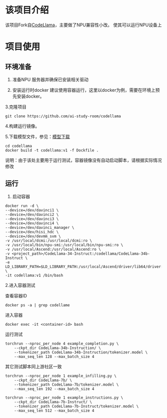 # 该项目介绍
该项目Fork自[CodeLlama](https://github.com/meta-llama/codellama)，主要做了NPU兼容性小改。
使其可以运行NPU设备上


# 项目使用

## 环境准备

1. 准备NPU 服务器并确保已安装相关驱动

2. 安装运行时docker
建议使用容器运行，这里以docker为例，需要在环境上预先安装docker。

3.克隆项目

```
git clone https://github.com/ai-study-room/codellama

``` 

4.构建运行镜像。

5.下载模型文件，参见：[模型下载](https://github.com/meta-llama/codellama?tab=readme-ov-file#download)

```
cd codellama
docker build -t codellama:v1 -f Dockfile .

```

说明：由于该处主要用于运行测试，容器镜像没有自动启动脚本，请根据实际情况修改

## 运行

1. 启动容器

```
docker run -d \
--device=/dev/davinci1 \
--device=/dev/davinci2 \
--device=/dev/davinci3 \
--device=/dev/davinci4 \
--device=/dev/davinci_manager \
--device=/dev/hisi_hdc \
--device=/dev/devmm_svm \
-v /usr/local/dcmi:/usr/local/dcmi:ro \
-v /usr/local/bin/npu-smi:/usr/local/bin/npu-smi:ro \
-v /usr/local/Ascend:/usr/local/Ascend:ro \
-v <project_path>/CodeLlama-34-Instruct:/codellama/CodeLlama-34b-Instruct \
-e LD_LIBRARY_PATH=$LD_LIBRARY_PATH:/usr/local/Ascend/driver/lib64/driver:/usr/local/Ascend/driver/lib64/common \
-it codellama:v1 /bin/bash
```

2.进入容器测试

查看容器ID
```
docker ps -a | grep codellame 

```

进入容器

```
docker exec -it <container-id> bash
```


运行测试
```
torchrun --nproc_per_node 4 example_completion.py \
    --ckpt_dir CodeLlama-34b-Instruction/ \
    --tokenizer_path CodeLlama-34b-Instruction/tokenizer.model \
    --max_seq_len 128 --max_batch_size 4
```


其它测试脚本同上游社区一致

```
torchrun --nproc_per_node 1 example_infilling.py \
    --ckpt_dir CodeLlama-7b/ \
    --tokenizer_path CodeLlama-7b/tokenizer.model \
    --max_seq_len 192 --max_batch_size 4
```


```
torchrun --nproc_per_node 1 example_instructions.py \
    --ckpt_dir CodeLlama-7b-Instruct/ \
    --tokenizer_path CodeLlama-7b-Instruct/tokenizer.model \
    --max_seq_len 512 --max_batch_size 4
```
